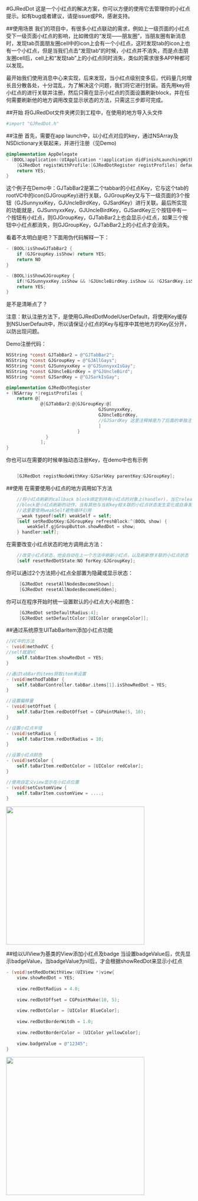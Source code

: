 #GJRedDot
这是一个小红点的解决方案，你可以方便的使用它去管理你的小红点提示。如有bug或者建议，请提issue或PR，感谢支持。

##使用场景
我们的项目中，有很多小红点联动的需求，例如上一级页面的小红点受下一级页面小红点的影响，比如微信的“发现——朋友圈”，当朋友圈有新消息时，发现tab页面朋友圈cell中的icon上会有一个小红点，这时发现tab的icon上也有一个小红点，但是当我们点击“发现tab“的时候，小红点并不消失，而是点击朋友圈cell后，cell上和“发现tab”上的小红点同时消失，类似的需求很多APP种都可以发现。

最开始我们使用消息中心来实现，后来发现，当小红点级别变多后，代码量几何增长且分散各处，十分混乱，为了解决这个问题，我们将它进行封装。首先用key将小红点的进行关联并注册，然后只需在显示小红点的页面设置刷新block，并在任何需要刷新他的地方调用改变显示状态的方法，只需这三步即可完成。


##开始
将GJRedDot文件夹拷贝到工程中，在使用的地方导入头文件
```bash
#import "GJRedDot.h"
```

##注册
首先，需要在app launch中，以小红点对应的key，通过NSArray及NSDictionary关联起来，并进行注册（见Demo)
```objective-c
@implementation AppDelegate
- (BOOL)application:(UIApplication *)application didFinishLaunchingWithOptions:(NSDictionary *)launchOptions {
    [GJRedDot registWithProfile:[GJRedDotRegister registProfiles] defaultShow:YES];//defaultShow为默认状态是展示还是隐藏
    return YES;
}
```

这个例子在Demo中：GJTabBar2是第二个tabbar的小红点Key，它与这个tab的rootVC中的icon(GJGroupKey)进行关联，GJGroupKey又与下一级页面的3个按钮（GJSunnyxxKey，GJUncleBirdKey，GJSardKey）进行关联。最后所实现的功能就是，GJSunnyxxKey，GJUncleBirdKey，GJSardKey三个按钮中有一个按钮有小红点，则GJGroupKey，GJTabBar2上也会显示小红点，如果三个按钮中小红点都消失，则GJGroupKey，GJTabBar2上的小红点才会消失。

看着不太明白是吧？下面用伪代码解释一下：
```objective-c
- (BOOL)isShowGJTabBar2 {
    if (GJGroupKey.isShow) return YES;
    return NO
}

- (BOOL)isShowGJGroupKey {
    if(!GJSunnyxxKey.isShow && !GJUncleBirdKey.isShow && !GJSardKey.isShow) return NO;
    return YES;
}
```
是不是清晰点了？


注意：默认注册方法下，是使用GJRedDotModelUserDefault，将使用Key缓存到NSUserDefault中，所以请保证小红点的Key与程序中其他地方的Key区分开，以防出现问题。

Demo注册代码：
```objective-c
NSString *const GJTabBar2 = @"GJTabBar2";
NSString *const GJGroupKey = @"GJAllGays";
NSString *const GJSunnyxxKey = @"GJSunnyxxIsGay";
NSString *const GJUncleBirdKey = @"GJUncleBird";
NSString *const GJSardKey = @"GJSarkIsGay";

@implementation GJRedDotRegister
+ (NSArray *)registProfiles {
    return @[
             @{GJTabBar2:@{GJGroupKey:@[
                                   GJSunnyxxKey,
                                   GJUncleBirdKey,
                                   //GJSardKey 这里注释掉是为了后面的单独注册的方法，与在这里注册等效
                                   ]
                           }
               }
             ];
}

```

你也可以在需要的时候单独动态注册Key，在demo中也有示例
```objective-c

    [GJRedDot registNodeWithKey:GJSarkKey parentKey:GJGroupKey];

```

##使用
在需要使用小红点的地方调用如下方法
```objective-c
    //将小红点刷新的callback block绑定到持有小红点的对象上(handler)，当它release的时候，也自动release小红点的刷新block
    //block是小红点刷新的动作，当有其他与当前key相关联的小红点状态发生变化或自身发生变化时，并影响到当前小红点状态，则进行刷新动作
    //这里要使用weakSelf避免循环引用
    __weak typeof(self) weakSelf = self;
    [self setRedDotKey:GJGroupKey refreshBlock:^(BOOL show) {
        weakSelf.gjGroupButton.showRedDot = show;
    } handler:self];
```

在需要改变小红点状态的地方调用此方法：
```objective-c
    //改变小红点状态，他会自动在上一个方法中刷新小红点，以及刷新想关联的小红点状态
    [self resetRedDotState:NO forKey:GJGroupKey];
```

你可以通过2个方法把小红点全部置为隐藏或显示状态：
```objective-c
     [GJRedDot resetAllNodesBecomeShown];
     [GJRedDot resetAllNodesBecomeHidden];
```

你可以在程序开始时统一设置默认的小红点大小和颜色：
```objective-c
     [GJRedDot setDefaultRadius:4];
     [GJRedDot setDefaultColor:[UIColor orangeColor]];
```

##通过系统原生UITabBarItem添加小红点功能
```objective-c
//VC中的方法
- (void)methodVC {
//self就是VC
    self.tabBarItem.showRedDot = YES;
}

//通过tabBar的items获取item来设置
- (void)methodTabBar {
    self.tabBarController.tabBar.items[1].isShowRedDot = YES;
}

//设置偏移量
- (void)setOffset {
    self.taBarItem.redDotOffset = CGPointMake(5, 10);
}

//设置小红点半径
- (void)setRadius {
    self.taBarItem.redDotRadius = 10;
}

//设置小红点颜色
- (void)setColor {
    self.taBarItem.redDotColor = [UIColor redColor];
}

//使用自定义view显示在小红点位置
- (void)setCustomView {
    self.taBarItem.customView = ....;
}
```
<img src="https://github.com/GJGroup/GJRedDot/blob/master/screenshots/demo.gif" width="375">

##给以UIView为基类的View添加小红点及badge
当设置badgeValue后，优先显示badgeValue，当badgeValue为nil后，才会根据showRedDot来显示小红点
```objective-c
- (void)setRedDotWithView:(UIView *)view{
    view.showRedDot = YES;
    
    view.redDotRadius = 4.0;
    
    view.redDotOffset = CGPointMake(10, 5);
    
    view.redDotColor = [UIColor BlueColor];
    
    view.redDotBorderWitdh = 1.0;
    
    view.redDotBorderColor = [UIColor yellowColor];
    
    view.badgeValue = @"12345";
}
```
<img src=https://github.com/GJGroup/GJRedDot/blob/master/screenshots/reddot.png width="375">


